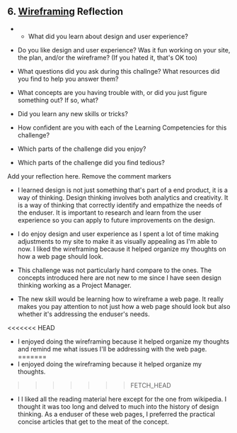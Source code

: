 ## 6. [Wireframing](6_wireframing/readme.md) Reflection

* * What did you learn about design and user experience? 
* Do you like design and user experience? Was it fun working on your site, the plan, and/or the wireframe? (If you hated it, that's OK too)

* What questions did you ask during this challnge? What resources did you find to help you answer them?  
* What concepts are you having trouble with, or did you just figure something out? If so, what?  
* Did you learn any new skills or tricks?
* How confident are you with each of the Learning Competencies for this challenge? 
* Which parts of the challenge did you enjoy?
* Which parts of the challenge did you find tedious?

 Add your reflection here. Remove the comment markers 

* I learned design is not just something that's part of a end product, it is a way of thinking.  Design thinking involves both analytics and creativity. It is a way of thinking that correctly identify and empathize the needs of the enduser. It is important to research and learn from the user experience so you can apply to future improvements on the design.  

* I do enjoy design and user experience as I spent a lot of time making adjustments to my site to make it as visually appealing as I'm able to now. I liked the wireframing because it helped organize my thoughts on how a web page should look.

* This challenge was not particularly hard compare to the ones. The concepts introduced here are not new to me since I have seen design thinking working as a Project Manager.  

* The new skill would be learning how to wireframe a web page.  It really makes you pay attention to not just how a web page should look but also whether it's addressing the enduser's needs. 

<<<<<<< HEAD
* I enjoyed doing the wireframing because it helped organize my thoughts and remind me what issues I'll be addressing with the web page.
=======
* I enjoyed doing the wireframing because it helped organize my thoughts.
>>>>>>> FETCH_HEAD

* I I liked all the reading material here except for the one from wikipedia.  I thought it was too long and delved to much into the history of design thinking. As a enduser of these web pages, I preferred the practical concise articles that get to the meat of the concept.  